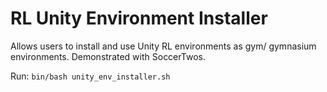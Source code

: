 # RL Unity Environment Installer
Allows users to install and use Unity RL environments as gym/ gymnasium environments. Demonstrated with SoccerTwos.

Run:
`bin/bash unity_env_installer.sh`
